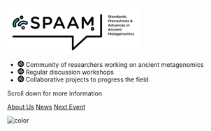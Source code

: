 # 

<div width="30px"><img src="_media/SPAAM-Logo-Full-Colour.svg" width="60%" min-width: 400px/></div>

* <img src="_media/SPAAM-Avatar-White.svg" width=3%/> Community of researchers
  working on ancient metagenomics
* <img src="_media/SPAAM-Avatar-White.svg" width=3%/> Regular discussion
  workshops
* <img src="_media/SPAAM-Avatar-White.svg" width=3%/> Collaborative projects to
  progress the field

Scroll down for more information

[About Us](/home.md)
[News](/news.md) [Next Event](events/spaam3/README.md)

<!-- background color -->

![color](#FFFFFF)
